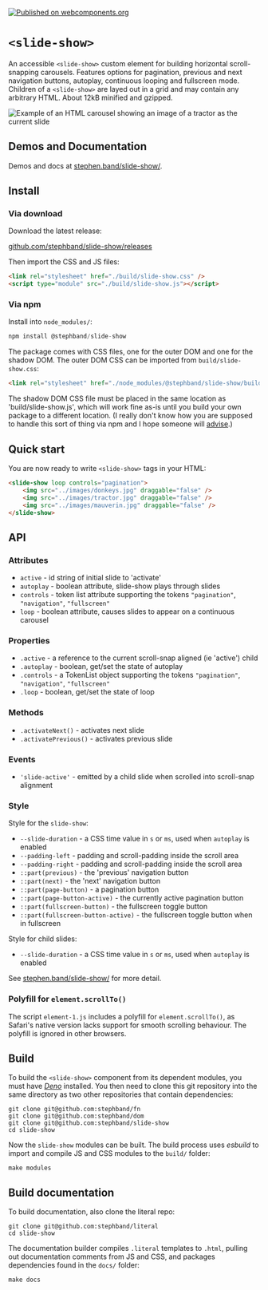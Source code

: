 
[![Published on webcomponents.org](https://img.shields.io/badge/webcomponents.org-published-blue.svg)](https://www.webcomponents.org/element/@stephband/slide-show)

# `<slide-show>`
An accessible `<slide-show>` custom element for building horizontal scroll-snapping
carousels. Features options for pagination, previous and next navigation buttons, autoplay,
continuous looping and fullscreen mode. Children of a `<slide-show>` are layed out in a grid
and may contain any arbitrary HTML. About 12kB minified and gzipped.

![Example of an HTML carousel showing an image of a tractor as the current slide](https://user-images.githubusercontent.com/69022/163908499-3eab9f2e-c8f5-4249-ad60-7f18ad235492.jpg)

## Demos and Documentation

Demos and docs at [stephen.band/slide-show/](https://stephen.band/slide-show/).

## Install

### Via download

Download the latest release:

<a href="https://github.com/stephband/slide-show/releases">github.com/stephband/slide-show/releases</a>

Then import the CSS and JS files:

```html
<link rel="stylesheet" href="./build/slide-show.css" />
<script type="module" src="./build/slide-show.js"></script>
```

### Via npm

Install into `node_modules/`:

```js
npm install @stephband/slide-show
```

The package comes with CSS files, one for the outer DOM and one for the shadow
DOM. The outer DOM CSS can be imported from `build/slide-show.css`:

```html
<link rel="stylesheet" href="./node_modules/@stephband/slide-show/build/slide-show.css" />
```

The shadow DOM CSS file must be placed in the same location as 'build/slide-show.js',
which will work fine as-is until you build your own package to a different location. (I
really don't know how you are supposed to handle this sort of thing via npm and I
hope someone will <a href="https://github.com/stephband/slide-show/issues">advise</a>.)

## Quick start

You are now ready to write `<slide-show>` tags in your HTML:

```html
<slide-show loop controls="pagination">
    <img src="../images/donkeys.jpg" draggable="false" />
    <img src="../images/tractor.jpg" draggable="false" />
    <img src="../images/mauverin.jpg" draggable="false" />
</slide-show>
```

## API

### Attributes

- `active`   - id string of initial slide to 'activate'
- `autoplay` - boolean attribute, slide-show plays through slides
- `controls` - token list attribute supporting the tokens `"pagination"`, `"navigation"`, `"fullscreen"`
- `loop`     - boolean attribute, causes slides to appear on a continuous carousel

### Properties

- `.active`   - a reference to the current scroll-snap aligned (ie 'active') child
- `.autoplay` - boolean, get/set the state of autoplay
- `.controls` - a TokenList object supporting the tokens `"pagination"`, `"navigation"`, `"fullscreen"`
- `.loop`     - boolean, get/set the state of loop

### Methods

- `.activateNext()`     - activates next slide
- `.activatePrevious()` - activates previous slide

### Events

- `'slide-active'` - emitted by a child slide when scrolled into scroll-snap alignment

### Style

Style for the `slide-show`:

- `--slide-duration` - a CSS time value in `s` or `ms`, used when `autoplay` is enabled
- `--padding-left` - padding and scroll-padding inside the scroll area
- `--padding-right` - padding and scroll-padding inside the scroll area
- `::part(previous)` - the 'previous' navigation button
- `::part(next)` - the 'next' navigation button
- `::part(page-button)` - a pagination button
- `::part(page-button-active)` - the currently active pagination button
- `::part(fullscreen-button)` - the fullscreen toggle button
- `::part(fullscreen-button-active)` - the fullscreen toggle button when in fullscreen

Style for child slides:

- `--slide-duration` - a CSS time value in `s` or `ms`, used when `autoplay` is enabled

See [stephen.band/slide-show/](https://stephen.band/slide-show/) for more detail.

### Polyfill for `element.scrollTo()`

The script `element-1.js` includes a polyfill for `element.scrollTo()`, as
Safari's native version lacks support for smooth scrolling behaviour. The
polyfill is ignored in other browsers.


## Build

To build the `<slide-show>` component from its dependent modules, you must have
[_Deno_](https://deno.land/) installed. You then need to clone this git
repository into the same directory as two other repositories that contain
dependencies:

```cli
git clone git@github.com:stephband/fn
git clone git@github.com:stephband/dom
git clone git@github.com:stephband/slide-show
cd slide-show
```

Now the `slide-show` modules can be built. The build process uses *esbuild*
to import and compile JS and CSS modules to the `build/` folder:

```cli
make modules
```

## Build documentation

To build documentation, also clone the literal repo:

```cli
git clone git@github.com:stephband/literal
cd slide-show
```

The documentation builder compiles `.literal` templates to `.html`, pulling out
documentation comments from JS and CSS, and packages dependencies found in
the `docs/` folder:

```cli
make docs
```
